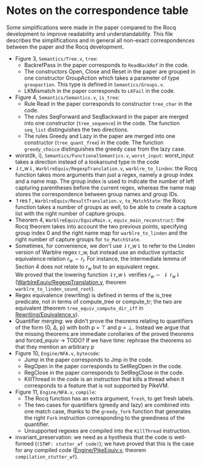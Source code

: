 # Notes on the correspondence table

Some simplifications were made in the paper compared to the Rocq development to improve readability and understandability. This file describes the simplifications and in general all non-exact correspondences between the paper and the Rocq development.

- Figure 3, `Semantics/Tree.v`, `tree`:
  - BackrefPass in the paper corresponds to `ReadBackRef` in the code.
  - The constructors Open, Close and Reset in the paper are grouped in one constructor GroupAction which takes a parameter of type `groupaction`. This type is defined in `Semantics/Groups.v`.
  - LKMismatch in the paper corresponds to `LKFail` in the code.
- Figure 4, `Semantics/Semantics.v`, `is_tree`:
  - Rule Read in the paper corresponds to constructor `tree_char` in the code.
  - The rules SeqForward and SeqBackward in the paper are merged into one constructor (`tree_sequence`) in the code. The function `seq_list` distinguishes the two directions.
  - The rules Greedy and Lazy in the paper are merged into one constructor (`tree_quant_free`) in the code. The function `greedy_choice` distinguishes the greedy case from the lazy case.
- worst(lk, i), `Semantics/FunctionalSemantics.v`, `worst_input`: worst_input takes a direction instead of a lookaround type in the code
- ⇃r_w⇂, `WarblreEquiv/RegexpTranslation.v`, `warblre_to_linden`: the Rocq function takes more arguments than just a regex, namely a group index and a name map. The group index is used to indicate the number of left capturing parentheses before the current regex, whereas the name map stores the correspondence between group names and group IDs.
- ↿res↾, `WarblreEquiv/ResultTranslation.v`, `to_MatchState`: the Rocq function takes a number of groups as well, to be able to create a capture list with the right number of capture groups.
- Theorem 4, `WarblreEquiv/EquivMain.v`, `equiv_main_reconstruct`: the Rocq theorem takes into account the two previous points, specifying group index 0 and the right name map for `warblre_to_linden` and the right number of capture groups for `to_MatchState`.
- Sometimes, for convenience, we don't use ⇃r_w⇂ to refer to the Linden version of Warblre regex r_w, but instead use an inductive syntactic equivalence relation $r_w \sim r_l$. For instance, the intermediate lemma of Section 4 does not relate to $r_w$ but to an equivalent regex.  
We proved that the lowering function ⇃r_w⇂ verifies $r_w \sim \downharpoonleft r_w \downharpoonright$ ([WarblreEquiv/RegexpTranslation.v](WarblreEquiv/RegexpTranslation.v), theorem `warblre_to_linden_sound_root`).
- Regex equivalence (rewriting) is defined in terms of the is_tree predicate, not in terms of compute_tree or compute_tr; the two are equivalent (theorem `tree_equiv_compute_dir_iff` in [Rewriting/Equivalence.v](Rewriting/Equivalence.v)).
- Quantifier merging: we didn't prove the theorems relating to quantifiers of the form {0, Δ, p} with both p = ⊤ and p = ⊥. Instead we argue that the missing theorems are immediate corollaries of the proved theorems and forced_equiv -> TODO? If we have time: rephrase the theorems so that they mention an arbitrary p
- Figure 10, `Engine/NFA.v`, `bytecode`:
  - Jump in the paper corresponds to Jmp in the code.
  - RegOpen in the paper corresponds to SetRegOpen in the code.
  - RegClose in the paper corresponds to SetRegClose in the code.
  - KillThread in the code is an instruction that kills a thread when it corresponds to a feature that is not supported by PikeVM.
- Figure 11, `Engine/NFA.v`, `compile`:
  - The Rocq function has an extra argument, `fresh`, to get fresh labels.
  - The two cases for quantifiers (greedy and lazy) are combined into one match case, thanks to the `greedy_fork` function that generates the right `Fork` instruction corresponding to the greediness of the quantifier.
  - Unsupported regexes are compiled into the `KillThread` instruction.
- invariant_preservation: we need as a hyothesis that the code is well-formed (`(STWF: stutter_wf code)`); we have proved that this is the case for any compiled code ([Engine/PikeEquiv.v](Engine/PikeEquiv.v), theorem `compilation_stutter_wf`).